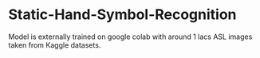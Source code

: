 # Static-Hand-Symbol-Recognition

Model is externally trained on google colab with around 1 lacs ASL images taken from Kaggle datasets.
